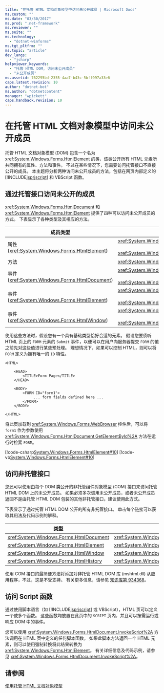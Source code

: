 ```yaml
---
title: "在托管 HTML 文档对象模型中访问未公开成员 | Microsoft Docs"
ms.custom: ""
ms.date: "03/30/2017"
ms.prod: ".net-framework"
ms.reviewer: ""
ms.suite: ""
ms.technology: 
  - "dotnet-winforms"
ms.tgt_pltfrm: ""
ms.topic: "article"
dev_langs: 
  - "jsharp"
helpviewer_keywords: 
  - "托管 HTML DOM, 访问未公开成员"
  - "未公开成员"
ms.assetid: 762295bd-2355-4aa7-b43c-5bff997a33e6
caps.latest.revision: 10
author: "dotnet-bot"
ms.author: "dotnetcontent"
manager: "wpickett"
caps.handback.revision: 10
---
```

# 在托管 HTML 文档对象模型中访问未公开成员
托管 HTML 文档对象模型 \(DOM\) 包含一个名为 <xref:System.Windows.Forms.HtmlElement> 的类，该类公开所有 HTML 元素所共同拥有的属性、方法和事件。  不过在某些情况下，您需要访问托管接口不直接公开的成员。  本主题将分析两种访问未公开成员的方法，包括在网页内部定义的 [!INCLUDE[jsprjscript](../../../../includes/jsprjscript-md.md)] 和 VBScript 函数。  
  
## 通过托管接口访问未公开的成员  
 <xref:System.Windows.Forms.HtmlDocument> 和 <xref:System.Windows.Forms.HtmlElement> 提供了四种可以访问未公开成员的方式。  下表显示了各种类型及其相应的方法。  
  
|成员类型|方法|  
|----------|--------|  
|属性 \(<xref:System.Windows.Forms.HtmlElement>\)|<xref:System.Windows.Forms.HtmlElement.GetAttribute%2A><br /><br /> <xref:System.Windows.Forms.HtmlElement.SetAttribute%2A>|  
|方法|<xref:System.Windows.Forms.HtmlElement.InvokeMember%2A>|  
|事件 \(<xref:System.Windows.Forms.HtmlDocument>\)|<xref:System.Windows.Forms.HtmlDocument.AttachEventHandler%2A><br /><br /> <xref:System.Windows.Forms.HtmlDocument.DetachEventHandler%2A>|  
|事件 \(<xref:System.Windows.Forms.HtmlElement>\)|<xref:System.Windows.Forms.HtmlElement.AttachEventHandler%2A><br /><br /> <xref:System.Windows.Forms.HtmlElement.DetachEventHandler%2A>|  
|事件 \(<xref:System.Windows.Forms.HtmlWindow>\)|<xref:System.Windows.Forms.HtmlWindow.AttachEventHandler%2A><br /><br /> <xref:System.Windows.Forms.HtmlWindow.DetachEventHandler%2A>|  
  
 使用这些方法时，假设您有一个具有基础类型恰好合适的元素。  假设您要侦听 HTML 页上的 `FORM` 元素的 `Submit` 事件，以便可以在用户向服务器提交 `FORM` 的值之前先对这些值进行某些预处理。  理想情况下，如果可以控制 HTML，则可以将 `FORM` 定义为拥有唯一的 `ID` 特性。  
  
```  
<HTML>  
  
    <HEAD>  
        <TITLE>Form Page</TITLE>  
    </HEAD>  
  
    <BODY>  
        <FORM ID="form1">  
             ... form fields defined here ...  
        </FORM>  
    </BODY>  
  
</HTML>  
```  
  
 将此页加载到 <xref:System.Windows.Forms.WebBrowser> 控件后，可以将 `form1` 作为参数使用 <xref:System.Windows.Forms.HtmlDocument.GetElementById%2A> 方法在运行时检索 `FORM`。  
  
 [!code-csharp[System.Windows.Forms.HtmlElement#10](../../../../samples/snippets/csharp/VS_Snippets_Winforms/System.Windows.Forms.HtmlElement/CS/Form1.cs#10)]
 [!code-vb[System.Windows.Forms.HtmlElement#10](../../../../samples/snippets/visualbasic/VS_Snippets_Winforms/System.Windows.Forms.HtmlElement/VB/Form1.vb#10)]  
  
## 访问非托管接口  
 您还可以使用由每个 DOM 类公开的非托管组件对象模型 \(COM\) 接口来访问托管 HTML DOM 上的未公开成员。  如果必须多次调用未公开成员，或者未公开成员返回不是由托管 HTML DOM 包装的其他非托管接口，建议使用此方式。  
  
 下表显示了通过托管 HTML DOM 公开的所有非托管接口。  单击每个链接可以获取其用法及代码示例的解释。  
  
|类型|非托管接口|  
|--------|-----------|  
|<xref:System.Windows.Forms.HtmlDocument>|<xref:System.Windows.Forms.HtmlDocument.DomDocument%2A>|  
|<xref:System.Windows.Forms.HtmlElement>|<xref:System.Windows.Forms.HtmlElement.DomElement%2A>|  
|<xref:System.Windows.Forms.HtmlWindow>|<xref:System.Windows.Forms.HtmlWindow.DomWindow%2A>|  
|<xref:System.Windows.Forms.HtmlHistory>|<xref:System.Windows.Forms.HtmlHistory.DomHistory%2A>|  
  
 使用 COM 接口的最简便方法将添加对非托管 HTML DOM 库 \(mshtml.dll\) 从应用程序，不过，这是不受支持。  有关更多信息，请参见 [知识库第 934368](http://support.microsoft.com/kb/934368)。  
  
## 访问 Script 函数  
 通过使用脚本语言（如 [!INCLUDE[jsprjscript](../../../../includes/jsprjscript-md.md)] 或 VBScript），HTML 页可以定义一个或多个函数。  这些函数均放置在此页中的 `SCRIPT` 页内，并且可以按需运行或响应 DOM 中的事件。  
  
 您可以使用 <xref:System.Windows.Forms.HtmlDocument.InvokeScript%2A> 方法调用在 HTML 页中定义的任何脚本函数。  如果此脚本方法返回一个 HTML 元素，则可以使用强制转换将此结果转换为 <xref:System.Windows.Forms.HtmlElement>。  有关详细信息及代码示例，请参见 <xref:System.Windows.Forms.HtmlDocument.InvokeScript%2A>。  
  
## 请参阅  
 [使用托管 HTML 文档对象模型](../../../../docs/framework/winforms/controls/using-the-managed-html-document-object-model.md)